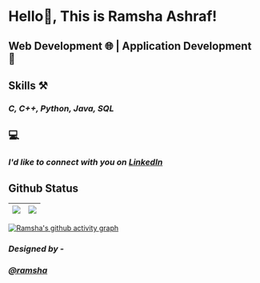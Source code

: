  # Hello👋, This is Ramsha Ashraf!
 ## **Web Development 🌐 | Application Development 📱**
 
 ## **Skills** ⚒️
### *C, C++, Python, Java, SQL*

  
## 💻
### *I'd like to connect with you on [LinkedIn](https://www.linkedin.com/in/ramsha-ashraf-8a0668232)*



## Github Status

| <img src="https://github-readme-stats.vercel.app/api?username=ramshaashraf&&show_icons=true&count_private=true&theme=github_dark">|<img src="https://github-readme-streak-stats.herokuapp.com/?user=ramshaashraf&theme=blueberry_duo"/> |
| ------------| ------------- |


[![Ramsha's github activity graph](https://activity-graph.herokuapp.com/graph?username=ramshaashraf&theme=react-dark	)](https://github.com/ashutosh00710/github-readme-activity-graph)

###  *Designed by -*

### *[@ramsha](https://www.github.com/ramshaashraf)* 

